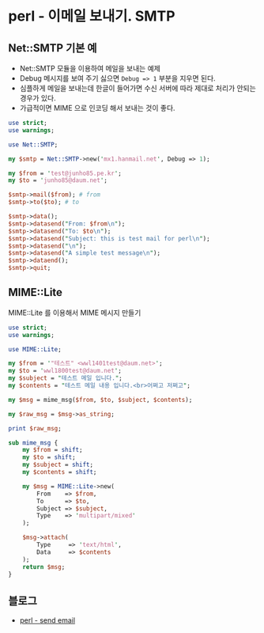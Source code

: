# perl - 이메일 보내기. SMTP

## Net::SMTP 기본 예
* Net::SMTP 모듈을 이용하여 메일을 보내는 예제
* Debug 메시지를 보여 주기 싫으면 ```Debug => 1``` 부분을 지우면 된다.
* 심플하게 메일을 보내는데 한글이 들어가면 수신 서버에 따라 제대로 처리가 안되는 경우가 있다.
* 가급적이면 MIME 으로 인코딩 해서 보내는 것이 좋다.
```perl
use strict;
use warnings;

use Net::SMTP;

my $smtp = Net::SMTP->new('mx1.hanmail.net', Debug => 1);

my $from = 'test@junho85.pe.kr';
my $to = 'junho85@daum.net';

$smtp->mail($from); # from
$smtp->to($to); # to

$smtp->data();
$smtp->datasend("From: $from\n");
$smtp->datasend("To: $to\n");
$smtp->datasend("Subject: this is test mail for perl\n");
$smtp->datasend("\n");
$smtp->datasend("A simple test message\n");
$smtp->dataend();
$smtp->quit;
```

## MIME::Lite
MIME::Lite 를 이용해서 MIME 메시지 만들기

```perl
use strict;
use warnings;

use MIME::Lite;

my $from = '"테스트" <wwl1401test@daum.net>';
my $to = 'wwl1800test@daum.net';
my $subject = "테스트 메일 입니다.";
my $contents = "테스트 메일 내용 입니다.<br>어쩌고 저쩌고";

my $msg = mime_msg($from, $to, $subject, $contents);

my $raw_msg = $msg->as_string;

print $raw_msg;

sub mime_msg {
    my $from = shift;
    my $to = shift;
    my $subject = shift;
    my $contents = shift;

    my $msg = MIME::Lite->new(
        From    => $from,
        To      => $to,
        Subject => $subject,
        Type    => 'multipart/mixed'
    );

    $msg->attach(
        Type     => 'text/html',
        Data     => $contents
    );
    return $msg;
}
```

## 블로그
* [perl - send email](http://junho85.pe.kr/879)